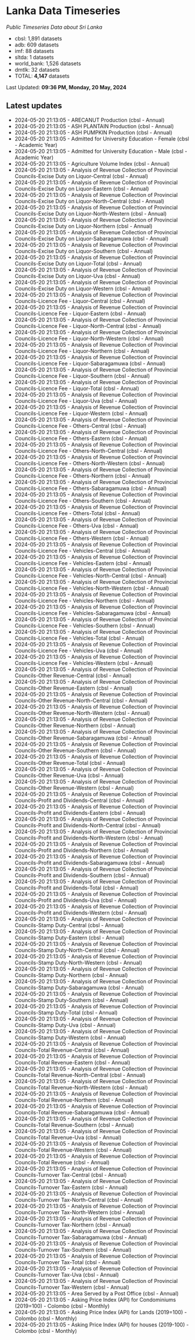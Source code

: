 # Lanka Data Timeseries
*Public Timeseries Data about Sri Lanka*

* cbsl: 1,891 datasets
* adb: 609 datasets
* imf: 88 datasets
* sltda: 1 datasets
* world_bank: 1,526 datasets
* dmtlk: 32 datasets
* TOTAL: **4,147** datasets

Last Updated: **09:36 PM, Monday, 20 May, 2024**

## Latest updates

* 2024-05-20 21:13:05 - ARECANUT Production (cbsl - Annual)
* 2024-05-20 21:13:05 - ASH PLANTAIN Production (cbsl - Annual)
* 2024-05-20 21:13:05 - ASH PUMPKIN Production (cbsl - Annual)
* 2024-05-20 21:13:05 - Admitted for University Education - Female (cbsl - Academic Year)
* 2024-05-20 21:13:05 - Admitted for University Education - Male (cbsl - Academic Year)
* 2024-05-20 21:13:05 - Agriculture Volume Index (cbsl - Annual)
* 2024-05-20 21:13:05 - Analysis of Revenue Collection of Provincial Councils-Excise Duty on Liquor-Central (cbsl - Annual)
* 2024-05-20 21:13:05 - Analysis of Revenue Collection of Provincial Councils-Excise Duty on Liquor-Eastern (cbsl - Annual)
* 2024-05-20 21:13:05 - Analysis of Revenue Collection of Provincial Councils-Excise Duty on Liquor-North-Central (cbsl - Annual)
* 2024-05-20 21:13:05 - Analysis of Revenue Collection of Provincial Councils-Excise Duty on Liquor-North-Western (cbsl - Annual)
* 2024-05-20 21:13:05 - Analysis of Revenue Collection of Provincial Councils-Excise Duty on Liquor-Northern (cbsl - Annual)
* 2024-05-20 21:13:05 - Analysis of Revenue Collection of Provincial Councils-Excise Duty on Liquor-Sabaragamuwa (cbsl - Annual)
* 2024-05-20 21:13:05 - Analysis of Revenue Collection of Provincial Councils-Excise Duty on Liquor-Southern (cbsl - Annual)
* 2024-05-20 21:13:05 - Analysis of Revenue Collection of Provincial Councils-Excise Duty on Liquor-Total (cbsl - Annual)
* 2024-05-20 21:13:05 - Analysis of Revenue Collection of Provincial Councils-Excise Duty on Liquor-Uva (cbsl - Annual)
* 2024-05-20 21:13:05 - Analysis of Revenue Collection of Provincial Councils-Excise Duty on Liquor-Western (cbsl - Annual)
* 2024-05-20 21:13:05 - Analysis of Revenue Collection of Provincial Councils-Licence Fee - Liquor-Central (cbsl - Annual)
* 2024-05-20 21:13:05 - Analysis of Revenue Collection of Provincial Councils-Licence Fee - Liquor-Eastern (cbsl - Annual)
* 2024-05-20 21:13:05 - Analysis of Revenue Collection of Provincial Councils-Licence Fee - Liquor-North-Central (cbsl - Annual)
* 2024-05-20 21:13:05 - Analysis of Revenue Collection of Provincial Councils-Licence Fee - Liquor-North-Western (cbsl - Annual)
* 2024-05-20 21:13:05 - Analysis of Revenue Collection of Provincial Councils-Licence Fee - Liquor-Northern (cbsl - Annual)
* 2024-05-20 21:13:05 - Analysis of Revenue Collection of Provincial Councils-Licence Fee - Liquor-Sabaragamuwa (cbsl - Annual)
* 2024-05-20 21:13:05 - Analysis of Revenue Collection of Provincial Councils-Licence Fee - Liquor-Southern (cbsl - Annual)
* 2024-05-20 21:13:05 - Analysis of Revenue Collection of Provincial Councils-Licence Fee - Liquor-Total (cbsl - Annual)
* 2024-05-20 21:13:05 - Analysis of Revenue Collection of Provincial Councils-Licence Fee - Liquor-Uva (cbsl - Annual)
* 2024-05-20 21:13:05 - Analysis of Revenue Collection of Provincial Councils-Licence Fee - Liquor-Western (cbsl - Annual)
* 2024-05-20 21:13:05 - Analysis of Revenue Collection of Provincial Councils-Licence Fee - Others-Central (cbsl - Annual)
* 2024-05-20 21:13:05 - Analysis of Revenue Collection of Provincial Councils-Licence Fee - Others-Eastern (cbsl - Annual)
* 2024-05-20 21:13:05 - Analysis of Revenue Collection of Provincial Councils-Licence Fee - Others-North-Central (cbsl - Annual)
* 2024-05-20 21:13:05 - Analysis of Revenue Collection of Provincial Councils-Licence Fee - Others-North-Western (cbsl - Annual)
* 2024-05-20 21:13:05 - Analysis of Revenue Collection of Provincial Councils-Licence Fee - Others-Northern (cbsl - Annual)
* 2024-05-20 21:13:05 - Analysis of Revenue Collection of Provincial Councils-Licence Fee - Others-Sabaragamuwa (cbsl - Annual)
* 2024-05-20 21:13:05 - Analysis of Revenue Collection of Provincial Councils-Licence Fee - Others-Southern (cbsl - Annual)
* 2024-05-20 21:13:05 - Analysis of Revenue Collection of Provincial Councils-Licence Fee - Others-Total (cbsl - Annual)
* 2024-05-20 21:13:05 - Analysis of Revenue Collection of Provincial Councils-Licence Fee - Others-Uva (cbsl - Annual)
* 2024-05-20 21:13:05 - Analysis of Revenue Collection of Provincial Councils-Licence Fee - Others-Western (cbsl - Annual)
* 2024-05-20 21:13:05 - Analysis of Revenue Collection of Provincial Councils-Licence Fee - Vehicles-Central (cbsl - Annual)
* 2024-05-20 21:13:05 - Analysis of Revenue Collection of Provincial Councils-Licence Fee - Vehicles-Eastern (cbsl - Annual)
* 2024-05-20 21:13:05 - Analysis of Revenue Collection of Provincial Councils-Licence Fee - Vehicles-North-Central (cbsl - Annual)
* 2024-05-20 21:13:05 - Analysis of Revenue Collection of Provincial Councils-Licence Fee - Vehicles-North-Western (cbsl - Annual)
* 2024-05-20 21:13:05 - Analysis of Revenue Collection of Provincial Councils-Licence Fee - Vehicles-Northern (cbsl - Annual)
* 2024-05-20 21:13:05 - Analysis of Revenue Collection of Provincial Councils-Licence Fee - Vehicles-Sabaragamuwa (cbsl - Annual)
* 2024-05-20 21:13:05 - Analysis of Revenue Collection of Provincial Councils-Licence Fee - Vehicles-Southern (cbsl - Annual)
* 2024-05-20 21:13:05 - Analysis of Revenue Collection of Provincial Councils-Licence Fee - Vehicles-Total (cbsl - Annual)
* 2024-05-20 21:13:05 - Analysis of Revenue Collection of Provincial Councils-Licence Fee - Vehicles-Uva (cbsl - Annual)
* 2024-05-20 21:13:05 - Analysis of Revenue Collection of Provincial Councils-Licence Fee - Vehicles-Western (cbsl - Annual)
* 2024-05-20 21:13:05 - Analysis of Revenue Collection of Provincial Councils-Other Revenue-Central (cbsl - Annual)
* 2024-05-20 21:13:05 - Analysis of Revenue Collection of Provincial Councils-Other Revenue-Eastern (cbsl - Annual)
* 2024-05-20 21:13:05 - Analysis of Revenue Collection of Provincial Councils-Other Revenue-North-Central (cbsl - Annual)
* 2024-05-20 21:13:05 - Analysis of Revenue Collection of Provincial Councils-Other Revenue-North-Western (cbsl - Annual)
* 2024-05-20 21:13:05 - Analysis of Revenue Collection of Provincial Councils-Other Revenue-Northern (cbsl - Annual)
* 2024-05-20 21:13:05 - Analysis of Revenue Collection of Provincial Councils-Other Revenue-Sabaragamuwa (cbsl - Annual)
* 2024-05-20 21:13:05 - Analysis of Revenue Collection of Provincial Councils-Other Revenue-Southern (cbsl - Annual)
* 2024-05-20 21:13:05 - Analysis of Revenue Collection of Provincial Councils-Other Revenue-Total (cbsl - Annual)
* 2024-05-20 21:13:05 - Analysis of Revenue Collection of Provincial Councils-Other Revenue-Uva (cbsl - Annual)
* 2024-05-20 21:13:05 - Analysis of Revenue Collection of Provincial Councils-Other Revenue-Western (cbsl - Annual)
* 2024-05-20 21:13:05 - Analysis of Revenue Collection of Provincial Councils-Profit and Dividends-Central (cbsl - Annual)
* 2024-05-20 21:13:05 - Analysis of Revenue Collection of Provincial Councils-Profit and Dividends-Eastern (cbsl - Annual)
* 2024-05-20 21:13:05 - Analysis of Revenue Collection of Provincial Councils-Profit and Dividends-North-Central (cbsl - Annual)
* 2024-05-20 21:13:05 - Analysis of Revenue Collection of Provincial Councils-Profit and Dividends-North-Western (cbsl - Annual)
* 2024-05-20 21:13:05 - Analysis of Revenue Collection of Provincial Councils-Profit and Dividends-Northern (cbsl - Annual)
* 2024-05-20 21:13:05 - Analysis of Revenue Collection of Provincial Councils-Profit and Dividends-Sabaragamuwa (cbsl - Annual)
* 2024-05-20 21:13:05 - Analysis of Revenue Collection of Provincial Councils-Profit and Dividends-Southern (cbsl - Annual)
* 2024-05-20 21:13:05 - Analysis of Revenue Collection of Provincial Councils-Profit and Dividends-Total (cbsl - Annual)
* 2024-05-20 21:13:05 - Analysis of Revenue Collection of Provincial Councils-Profit and Dividends-Uva (cbsl - Annual)
* 2024-05-20 21:13:05 - Analysis of Revenue Collection of Provincial Councils-Profit and Dividends-Western (cbsl - Annual)
* 2024-05-20 21:13:05 - Analysis of Revenue Collection of Provincial Councils-Stamp Duty-Central (cbsl - Annual)
* 2024-05-20 21:13:05 - Analysis of Revenue Collection of Provincial Councils-Stamp Duty-Eastern (cbsl - Annual)
* 2024-05-20 21:13:05 - Analysis of Revenue Collection of Provincial Councils-Stamp Duty-North-Central (cbsl - Annual)
* 2024-05-20 21:13:05 - Analysis of Revenue Collection of Provincial Councils-Stamp Duty-North-Western (cbsl - Annual)
* 2024-05-20 21:13:05 - Analysis of Revenue Collection of Provincial Councils-Stamp Duty-Northern (cbsl - Annual)
* 2024-05-20 21:13:05 - Analysis of Revenue Collection of Provincial Councils-Stamp Duty-Sabaragamuwa (cbsl - Annual)
* 2024-05-20 21:13:05 - Analysis of Revenue Collection of Provincial Councils-Stamp Duty-Southern (cbsl - Annual)
* 2024-05-20 21:13:05 - Analysis of Revenue Collection of Provincial Councils-Stamp Duty-Total (cbsl - Annual)
* 2024-05-20 21:13:05 - Analysis of Revenue Collection of Provincial Councils-Stamp Duty-Uva (cbsl - Annual)
* 2024-05-20 21:13:05 - Analysis of Revenue Collection of Provincial Councils-Stamp Duty-Western (cbsl - Annual)
* 2024-05-20 21:13:05 - Analysis of Revenue Collection of Provincial Councils-Total Revenue-Central (cbsl - Annual)
* 2024-05-20 21:13:05 - Analysis of Revenue Collection of Provincial Councils-Total Revenue-Eastern (cbsl - Annual)
* 2024-05-20 21:13:05 - Analysis of Revenue Collection of Provincial Councils-Total Revenue-North-Central (cbsl - Annual)
* 2024-05-20 21:13:05 - Analysis of Revenue Collection of Provincial Councils-Total Revenue-North-Western (cbsl - Annual)
* 2024-05-20 21:13:05 - Analysis of Revenue Collection of Provincial Councils-Total Revenue-Northern (cbsl - Annual)
* 2024-05-20 21:13:05 - Analysis of Revenue Collection of Provincial Councils-Total Revenue-Sabaragamuwa (cbsl - Annual)
* 2024-05-20 21:13:05 - Analysis of Revenue Collection of Provincial Councils-Total Revenue-Southern (cbsl - Annual)
* 2024-05-20 21:13:05 - Analysis of Revenue Collection of Provincial Councils-Total Revenue-Uva (cbsl - Annual)
* 2024-05-20 21:13:05 - Analysis of Revenue Collection of Provincial Councils-Total Revenue-Western (cbsl - Annual)
* 2024-05-20 21:13:05 - Analysis of Revenue Collection of Provincial Councils-Total Revenue (cbsl - Annual)
* 2024-05-20 21:13:05 - Analysis of Revenue Collection of Provincial Councils-Turnover Tax-Central (cbsl - Annual)
* 2024-05-20 21:13:05 - Analysis of Revenue Collection of Provincial Councils-Turnover Tax-Eastern (cbsl - Annual)
* 2024-05-20 21:13:05 - Analysis of Revenue Collection of Provincial Councils-Turnover Tax-North-Central (cbsl - Annual)
* 2024-05-20 21:13:05 - Analysis of Revenue Collection of Provincial Councils-Turnover Tax-North-Western (cbsl - Annual)
* 2024-05-20 21:13:05 - Analysis of Revenue Collection of Provincial Councils-Turnover Tax-Northern (cbsl - Annual)
* 2024-05-20 21:13:05 - Analysis of Revenue Collection of Provincial Councils-Turnover Tax-Sabaragamuwa (cbsl - Annual)
* 2024-05-20 21:13:05 - Analysis of Revenue Collection of Provincial Councils-Turnover Tax-Southern (cbsl - Annual)
* 2024-05-20 21:13:05 - Analysis of Revenue Collection of Provincial Councils-Turnover Tax-Total (cbsl - Annual)
* 2024-05-20 21:13:05 - Analysis of Revenue Collection of Provincial Councils-Turnover Tax-Uva (cbsl - Annual)
* 2024-05-20 21:13:05 - Analysis of Revenue Collection of Provincial Councils-Turnover Tax-Western (cbsl - Annual)
* 2024-05-20 21:13:05 - Area Served by a Post Office (cbsl - Annual)
* 2024-05-20 21:13:05 - Asking Price Index (API) for Condominiums (2019=100) - Colombo (cbsl - Monthly)
* 2024-05-20 21:13:05 - Asking Price Index (API) for Lands (2019=100) - Colombo (cbsl - Monthly)
* 2024-05-20 21:13:05 - Asking Price Index (API) for houses (2019-100) - Colombo (cbsl - Monthly)